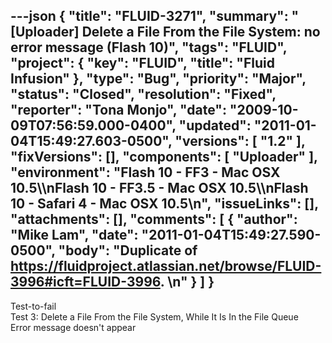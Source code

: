 ---json
{
  "title": "FLUID-3271",
  "summary": "[Uploader]  Delete a File From the File System: no error message (Flash 10)",
  "tags": "FLUID",
  "project": {
    "key": "FLUID",
    "title": "Fluid Infusion"
  },
  "type": "Bug",
  "priority": "Major",
  "status": "Closed",
  "resolution": "Fixed",
  "reporter": "Tona Monjo",
  "date": "2009-10-09T07:56:59.000-0400",
  "updated": "2011-01-04T15:49:27.603-0500",
  "versions": [
    "1.2"
  ],
  "fixVersions": [],
  "components": [
    "Uploader"
  ],
  "environment": "Flash 10 - FF3 - Mac OSX 10.5\\\nFlash 10 - FF3.5 - Mac OSX 10.5\\\nFlash 10 - Safari 4 - Mac OSX 10.5\n",
  "issueLinks": [],
  "attachments": [],
  "comments": [
    {
      "author": "Mike Lam",
      "date": "2011-01-04T15:49:27.590-0500",
      "body": "Duplicate of <https://fluidproject.atlassian.net/browse/FLUID-3996#icft=FLUID-3996>. &#x20;\n"
    }
  ]
}
---
Test-to-fail\
Test 3: Delete a File From the File System, While It Is In the File Queue\
Error message doesn't appear

        
